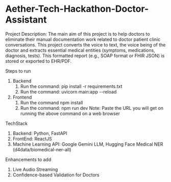 # Aether-Tech-Hackathon-Doctor-Assistant
Project Description: The main aim of this project is to help doctors to eliminate their manual documentation work related to doctor patient clinic conversations. This project converts the voice to text, the voice being of the doctor and extracts essential medical entities (symptoms, medications, diagnosis, tests). This formatted report (e.g., SOAP format or FHIR JSON) is stored or exported to EHR/PDF.

Steps to run
  1. Backend
     1. Run the command: pip install -r requirements.txt
     2. Run the command: uvicorn main:app --reload
  2. Frontend
     1. Run the command npm install
     2. Run the command: npm run dev
  Note: Paste the URL you will get on running the above command on a web browser

TechStack
  1. Backend: Python, FastAPI
  2. FrontEnd: ReactJS
  3. Machine Learning API: Google Gemini LLM, Hugging Face Medical NER (d4data/biomedical-ner-all)

Enhancements to add
  1.  Live Audio Streaming
  2.  Confidence-based Validation for Doctors
    
